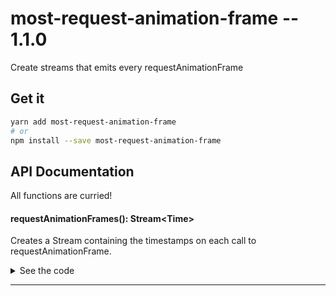 # most-request-animation-frame -- 1.1.0

Create streams that emits every requestAnimationFrame

## Get it
```sh
yarn add most-request-animation-frame
# or
npm install --save most-request-animation-frame
```

## API Documentation

All functions are curried!

#### requestAnimationFrames(): Stream\<Time\>

<p>

Creates a Stream containing the timestamps on each call to requestAnimationFrame.

</p>


<details>
<summary>See the code</summary>

```typescript

export function requestAnimationFrames(): Stream<Time> {
  return multicast(new RequestAnimationFrame())
}

```

</details>
<hr />
